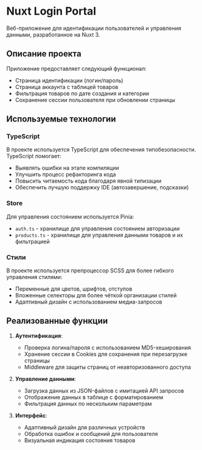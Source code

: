 # Nuxt Login Portal

Веб-приложение для идентификации пользователей и управления данными, разработанное на Nuxt 3.

## Описание проекта

Приложение предоставляет следующий функционал:

- Страница идентификации (логин/пароль)
- Страница аккаунта с таблицей товаров
- Фильтрация товаров по дате создания и категории
- Сохранение сессии пользователя при обновлении страницы

## Используемые технологии

### TypeScript

В проекте используется TypeScript для обеспечения типобезопасности. TypeScript помогает:

- Выявлять ошибки на этапе компиляции
- Улучшить процесс рефакторинга кода
- Повысить читаемость кода благодаря явной типизации
- Обеспечить лучшую поддержку IDE (автозавершение, подсказки)

### Store

Для управления состоянием используется Pinia:

- `auth.ts` - хранилище для управления состоянием авторизации
- `products.ts` - хранилище для управления данными товаров и их фильтрацией

### Стили

В проекте используется препроцессор SCSS для более гибкого управления стилями:

- Переменные для цветов, шрифтов, отступов
- Вложенные селекторы для более чёткой организации стилей
- Адаптивный дизайн с использованием медиа-запросов


## Реализованные функции

1. **Аутентификация**:

   - Проверка логина/пароля с использованием MD5-хеширования
   - Хранение сессии в Cookies для сохранения при перезагрузке страницы
   - Middleware для защиты страниц от неавторизованного доступа

2. **Управление данными**:

   - Загрузка данных из JSON-файлов с имитацией API запросов
   - Отображение данных в таблице с форматированием
   - Фильтрация данных по нескольким параметрам

3. **Интерфейс**:
   - Адаптивный дизайн для различных устройств
   - Обработка ошибок и сообщений для пользователя
   - Визуальная индикация состояния товаров
